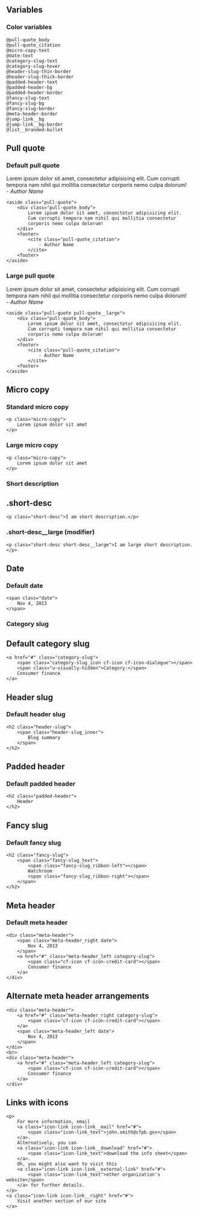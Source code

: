 ## Variables

### Color variables

```
@pull-quote_body
@pull-quote_citation
@micro-copy-text
@date-text
@category-slug-text
@category-slug-hover
@header-slug-thin-border
@header-slug-thick-border
@padded-header-text
@padded-header-bg
@padded-header-border
@fancy-slug-text
@fancy-slug-bg
@fancy-slug-border
@meta-header-border
@jump-link__bg
@jump-link__bg-border
@list__branded-bullet
```

## Pull quote

### Default pull quote

<aside class="pull-quote">
    <div class="pull-quote_body">
        Lorem ipsum dolor sit amet, consectetur adipisicing elit.
        Cum corrupti tempora nam nihil qui mollitia consectetur
        corporis nemo culpa dolorum!
    </div>
    <footer>
        <cite class="pull-quote_citation">
            - Author Name
        </cite>
    <footer>
</aside>

```
<aside class="pull-quote">
    <div class="pull-quote_body">
        Lorem ipsum dolor sit amet, consectetur adipisicing elit.
        Cum corrupti tempora nam nihil qui mollitia consectetur
        corporis nemo culpa dolorum!
    </div>
    <footer>
        <cite class="pull-quote_citation">
            - Author Name
        </cite>
    <footer>
</aside>
```

### Large pull quote

<aside class="pull-quote pull-quote__large">
    <div class="pull-quote_body">
        Lorem ipsum dolor sit amet, consectetur adipisicing elit.
        Cum corrupti tempora nam nihil qui mollitia consectetur
        corporis nemo culpa dolorum!
    </div>
    <footer>
        <cite class="pull-quote_citation">
            - Author Name
        </cite>
    <footer>
</aside>

```
<aside class="pull-quote pull-quote__large">
    <div class="pull-quote_body">
        Lorem ipsum dolor sit amet, consectetur adipisicing elit.
        Cum corrupti tempora nam nihil qui mollitia consectetur
        corporis nemo culpa dolorum!
    </div>
    <footer>
        <cite class="pull-quote_citation">
            - Author Name
        </cite>
    <footer>
</aside>
```


## Micro copy

### Standard micro copy

```
<p class="micro-copy">
    Lorem ipsum dolor sit amet
</p>
```
### Large micro copy

```
<p class="micro-copy">
    Lorem ipsum dolor sit amet
</p>
```

### Short description

## .short-desc

```
<p class="short-desc">I am short description.</p>
```

### .short-desc__large (modifier)

```
<p class="short-desc short-desc__large">I am large short description.</p>
```
## Date

### Default date

```
<span class="date">
    Nov 4, 2013
</span>
```
### Category slug

## Default category slug

```
<a href="#" class="category-slug">
    <span class="category-slug_icon cf-icon cf-icon-dialogue"></span>
    <span class="u-visually-hidden">Category:</span>
    Consumer finance
</a>
```

## Header slug

### Default header slug

```
<h2 class="header-slug">
    <span class="header-slug_inner">
        Blog summary
    </span>
</h2>
```

## Padded header

### Default padded header

```
<h2 class="padded-header">
    Header
</h2>

```
## Fancy slug

### Default fancy slug

```
<h2 class="fancy-slug">
    <span class="fancy-slug_text">
        <span class="fancy-slug_ribbon-left"></span>
        Watchroom
        <span class="fancy-slug_ribbon-right"></span>
    </span>
</h2>

```

## Meta header

### Default meta header

```
<div class="meta-header">
    <span class="meta-header_right date">
        Nov 4, 2013
    </span>
    <a href="#" class="meta-header_left category-slug">
        <span class="cf-icon cf-icon-credit-card"></span>
        Consumer finance
    </a>
</div>
```

## Alternate meta header arrangements

```
<div class="meta-header">
    <a href="#" class="meta-header_right category-slug">
        <span class="cf-icon cf-icon-credit-card"></span>
    </a>
    <span class="meta-header_left date">
        Nov 4, 2013
    </span>
</div>
<br>
<div class="meta-header">
    <a href="#" class="meta-header_left category-slug">
        <span class="cf-icon cf-icon-credit-card"></span>
        Consumer finance
    </a>
</div>
```

## Links with icons

```
<p>
    For more information, email
    <a class="icon-link icon-link__mail" href="#">
        <span class="icon-link_text">john.smith@cfpb.gov</span>
    </a>.
    Alternatively, you can
    <a class="icon-link icon-link__download" href="#">
        <span class="icon-link_text">download the info sheet</span>
    </a>.
    Oh, you might also want to visit this
    <a class="icon-link icon-link__external-link" href="#">
        <span class="icon-link_text">other organization's website</span>
    </a> for further details.
</p>
<a class="icon-link icon-link__right" href="#">
    Visit another section of our site
</a>
```












